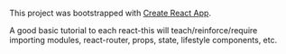 This project was bootstrapped with [Create React App](https://github.com/facebookincubator/create-react-app).

A good basic tutorial to each react-this will teach/reinforce/require importing modules, react-router, props, state, lifestyle components, etc. 

